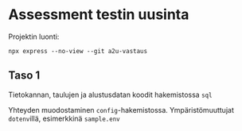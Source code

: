 # Assessment testin uusinta

Projektin luonti:

  ```
npx express --no-view --git a2u-vastaus
  ```

## Taso 1

Tietokannan, taulujen ja alustusdatan koodit hakemistossa `sql`

Yhteyden muodostaminen `config`-hakemistossa. Ympäristömuuttujat `dotenv`illä, esimerkkinä `sample.env`

